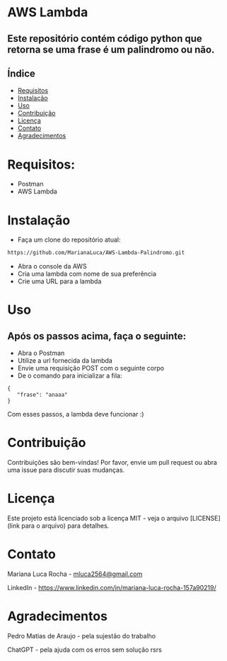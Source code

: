 # AWS Lambda
## Este repositório contém código python que retorna se uma frase é um palindromo ou não.

## Índice
- [Requisitos](#requisitos)
- [Instalação](#instalação)
- [Uso](#uso)
- [Contribuição](#contribuição)
- [Licença](#licença)
- [Contato](#contato)
- [Agradecimentos](#agradecimentos)


# Requisitos:
- Postman
- AWS Lambda

# Instalação
- Faça um clone do repositório atual:
 ```bash
https://github.com/MarianaLuca/AWS-Lambda-Palindromo.git
```
- Abra o console da AWS
- Cria uma lambda com nome de sua preferência
- Crie uma URL para a lambda

# Uso
## Após os passos acima, faça o seguinte:

- Abra o Postman
- Utilize a url fornecida da lambda
- Envie uma requisição POST com o seguinte corpo
- De o comando para inicializar a fila:
 ```
{
    "frase": "anaaa"
}
```

Com esses passos, a lambda deve funcionar :)

# Contribuição
Contribuições são bem-vindas! Por favor, envie um pull request ou abra uma issue para discutir suas mudanças.

# Licença
Este projeto está licenciado sob a licença MIT - veja o arquivo [LICENSE](link para o arquivo) para detalhes.

# Contato
Mariana Luca Rocha - mluca2564@gmail.com

LinkedIn - https://www.linkedin.com/in/mariana-luca-rocha-157a90219/

# Agradecimentos
Pedro Matias de Araujo - pela sujestão do trabalho 

ChatGPT - pela ajuda com os erros sem solução rsrs 


